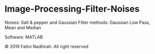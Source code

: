 # Image-Processing-Filter-Noises
Noises: Salt & pepper and Gaussian
Filter methods: Gaussian Low Pass, Mean and Median

Software: MATLAB

© 2019 Fatini Nadhirah. All right reserved
